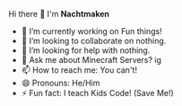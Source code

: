 Hi there 👋
I'm **Nachtmaken**
- 🔭 I’m currently working on Fun things!
- 👯 I’m looking to collaborate on nothing.
- 🤔 I’m looking for help with nothing.
- 💬 Ask me about Minecraft Servers? ig
- 📫 How to reach me: You can't!
- 😄 Pronouns: He/Him
- ⚡ Fun fact: I teach Kids Code! (Save Me!)

